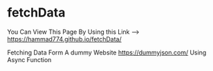 # fetchData
You Can View This Page By Using this Link --> https://hammad774.github.io/fetchData/

Fetching Data Form A dummy Website https://dummyjson.com/ Using Async Function
